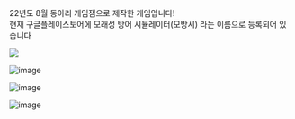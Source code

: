 22년도 8월 <Tutorial> 동아리 게임잼으로 제작한 게임입니다!  
현재 구글플레이스토어에 모래성 방어 시뮬레이터(모방시) 라는 이름으로 등록되어 있습니다

<a href="https://play.google.com/store/apps/details?id=com.MoBangSa.MoBangSi" target="_blank"><img src="https://img.shields.io/badge/모방시-414141?style=flat-square&logo=googleplay&logoColor=white"/></a>



![image](https://github.com/D-buger/2208_Gamejam/assets/53335765/0e8c6b01-e0e7-4291-b6e1-bfb6e7a37a82)

![image](https://github.com/D-buger/2208_Gamejam/assets/53335765/cc3b27ad-7117-411c-aac3-9a9fd6504904)

![image](https://github.com/D-buger/2208_Gamejam/assets/53335765/3c0f7291-8eea-4556-b085-7c59eb257247)

